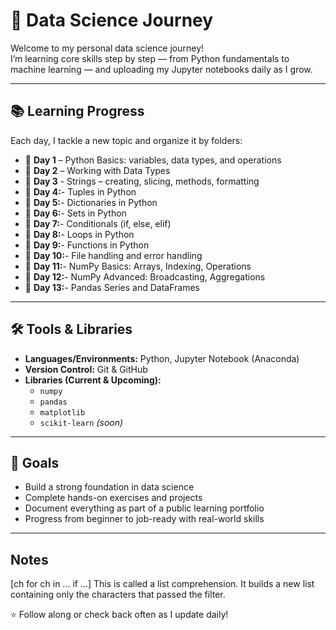 # 🧠 Data Science Journey

Welcome to my personal data science journey!  
I’m learning core skills step by step — from Python fundamentals to machine learning — and uploading my Jupyter notebooks daily as I grow.

---

## 📚 Learning Progress

Each day, I tackle a new topic and organize it by folders:

- 📁 **Day 1** – Python Basics: variables, data types, and operations  
- 📁 **Day 2** – Working with Data Types  
- 📁 **Day 3** - Strings – creating, slicing, methods, formatting
- 📁 **Day 4:**- Tuples in Python  
- 📁 **Day 5:**- Dictionaries in Python
- 📁 **Day 6:**- Sets in Python
- 📁 **Day 7:**- Conditionals (if, else, elif)
- 📁 **Day 8:**- Loops in Python
- 📁 **Day 9:**- Functions in Python
- 📁 **Day 10:**- File handling and error handling
- 📁 **Day 11:**- NumPy Basics: Arrays, Indexing, Operations
- 📁 **Day 12:**- NumPy Advanced: Broadcasting, Aggregations
- 📁 **Day 13:**- Pandas Series and DataFrames 

---

## 🛠 Tools & Libraries

- **Languages/Environments:** Python, Jupyter Notebook (Anaconda)
- **Version Control:** Git & GitHub
- **Libraries (Current & Upcoming):**
  - `numpy`
  - `pandas`
  - `matplotlib`
  - `scikit-learn` *(soon)*

---

## 🎯 Goals

- Build a strong foundation in data science
- Complete hands-on exercises and projects
- Document everything as part of a public learning portfolio
- Progress from beginner to job-ready with real-world skills

---
## Notes
[ch for ch in ... if ...]
This is called a list comprehension. It builds a new list containing only the characters that passed the filter.

⭐ Follow along or check back often as I update daily!
